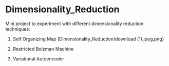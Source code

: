 # Dimensionality_Reduction
Mini project to experiment with different dimensionality reduction techniques: 

1. Self Organizing Map
   (Dimensionality_Reduction/download (1).jpeg.png)
2. Restricted Bolzman Machine

  
3. Variational Autoencoder 
